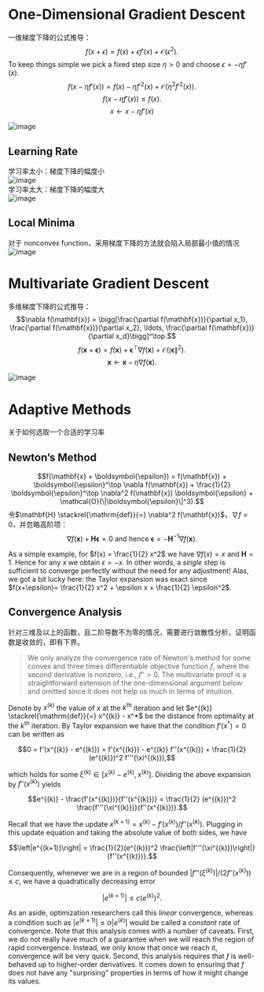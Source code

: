 # One-Dimensional Gradient Descent
一维梯度下降的公式推导：
$$f(x + \epsilon) = f(x) + \epsilon f'(x) + \mathcal{O}(\epsilon^2).$$
To keep things simple we pick a fixed step size $\eta > 0$ and choose $\epsilon = -\eta f'(x)$.
$$f(x - \eta f'(x)) = f(x) - \eta f'^2(x) + \mathcal{O}(\eta^2 f'^2(x)).$$
$$f(x - \eta f'(x)) \le f(x).$$
$$x \leftarrow x - \eta f'(x)$$

![image](https://user-images.githubusercontent.com/44680953/143867512-19d65084-adee-4f05-9937-93a8bc7cbbc3.png)  

## Learning Rate
学习率太小：梯度下降的幅度小  
![image](https://user-images.githubusercontent.com/44680953/143867676-59a9ecb3-7ed3-4dfe-9d62-c404c849e419.png)  
学习率太大：梯度下降的幅度大  
![image](https://user-images.githubusercontent.com/44680953/143867774-8ab363c2-8fca-475a-b5fb-07fd8d452f44.png)  


## Local Minima
对于 nonconvex function，采用梯度下降的方法就会陷入局部最小值的情况  
![image](https://user-images.githubusercontent.com/44680953/143868205-b880f743-8063-4094-8e02-b8f23f91d3fa.png)

# Multivariate Gradient Descent
多维梯度下降的公式推导：  
$$\nabla f(\mathbf{x}) = \bigg[\frac{\partial f(\mathbf{x})}{\partial x_1}, \frac{\partial f(\mathbf{x})}{\partial x_2}, \ldots, \frac{\partial f(\mathbf{x})}{\partial x_d}\bigg]^\top.$$
$$f(\mathbf{x} + \boldsymbol{\epsilon}) = f(\mathbf{x}) + \mathbf{\boldsymbol{\epsilon}}^\top \nabla f(\mathbf{x}) + \mathcal{O}(\|\boldsymbol{\epsilon}\|^2).$$
$$\mathbf{x} \leftarrow \mathbf{x} - \eta \nabla f(\mathbf{x}).$$

![image](https://user-images.githubusercontent.com/44680953/143868803-90016dd7-7e8e-4632-9172-61884c5b8d71.png)  


# Adaptive Methods
关于如何选取一个合适的学习率  

## Newton’s Method
$$f(\mathbf{x} + \boldsymbol{\epsilon}) = f(\mathbf{x}) + \boldsymbol{\epsilon}^\top \nabla f(\mathbf{x}) + \frac{1}{2} \boldsymbol{\epsilon}^\top \nabla^2 f(\mathbf{x}) \boldsymbol{\epsilon} + \mathcal{O}(\|\boldsymbol{\epsilon}\|^3).$$
令$\mathbf{H} \stackrel{\mathrm{def}}{=} \nabla^2 f(\mathbf{x})$，$\nabla f = 0$，并忽略高阶项：
$$\nabla f(\mathbf{x}) + \mathbf{H} \boldsymbol{\epsilon} = 0 \text{ and hence }
\boldsymbol{\epsilon} = -\mathbf{H}^{-1} \nabla f(\mathbf{x}).$$  

As a simple example, for $f(x) = \frac{1}{2} x^2$ we have $\nabla f(x) = x$ and $\mathbf{H} = 1$. Hence for any $x$ we obtain $\epsilon = -x$. In other words, a *single* step is sufficient to converge perfectly without the need for any adjustment! Alas, we got a bit lucky here: the Taylor expansion was exact since $f(x+\epsilon)= \frac{1}{2} x^2 + \epsilon x + \frac{1}{2} \epsilon^2$. 

## Convergence Analysis
针对三维及以上的函数，且二阶导数不为零的情况，需要进行敛散性分析，证明函数是收敛的，即有下界。
> We only analyze the convergence rate of Newton's method for some convex and three times differentiable objective function $f$, where the second derivative is nonzero, i.e., $f'' > 0$. The multivariate proof is a straightforward extension of the one-dimensional argument below and omitted since it does not help us much in terms of intuition.

Denote by $x^{(k)}$ the value of $x$ at the $k^\mathrm{th}$ iteration and let $e^{(k)} \stackrel{\mathrm{def}}{=} x^{(k)} - x^*$ be the distance from optimality at the $k^\mathrm{th}$ iteration. By Taylor  expansion we have that the condition $f'(x^*) = 0$ can be written as

$$0 = f'(x^{(k)} - e^{(k)}) = f'(x^{(k)}) - e^{(k)} f''(x^{(k)}) + \frac{1}{2} (e^{(k)})^2 f'''(\xi^{(k)}),$$

which holds for some $\xi^{(k)} \in [x^{(k)} - e^{(k)}, x^{(k)}]$. Dividing the above expansion by $f''(x^{(k)})$ yields

$$e^{(k)} - \frac{f'(x^{(k)})}{f''(x^{(k)})} = \frac{1}{2} (e^{(k)})^2 \frac{f'''(\xi^{(k)})}{f''(x^{(k)})}.$$

Recall that we have the update $x^{(k+1)} = x^{(k)} - f'(x^{(k)}) / f''(x^{(k)})$. 
Plugging in this update equation and taking the absolute value of both sides, we have

$$\left|e^{(k+1)}\right| = \frac{1}{2}(e^{(k)})^2 \frac{\left|f'''(\xi^{(k)})\right|}{f''(x^{(k)})}.$$

Consequently, whenever we are in a region of bounded $\left|f'''(\xi^{(k)})\right| / (2f''(x^{(k)})) \leq c$, we have a quadratically decreasing error 

$$\left|e^{(k+1)}\right| \leq c (e^{(k)})^2.$$


As an aside, optimization researchers call this *linear* convergence, whereas a condition such as $\left|e^{(k+1)}\right| \leq \alpha \left|e^{(k)}\right|$ would be called a *constant* rate of convergence.
Note that this analysis comes with a number of caveats. 
First, we do not really have much of a guarantee when we will reach the region of rapid convergence. Instead, we only know that once we reach it, convergence will be very quick. Second, this analysis requires that $f$ is well-behaved up to higher-order derivatives. It comes down to ensuring that $f$ does not have any "surprising" properties in terms of how it might change its values.
